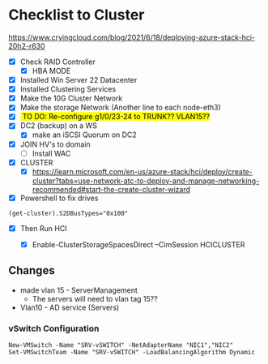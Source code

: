 # Checklist to Cluster
https://www.cryingcloud.com/blog/2021/6/18/deploying-azure-stack-hci-20h2-r630
- [x] Check RAID Controller
	- [x] HBA MODE
- [x] Installed Win Server 22 Datacenter
- [x] Installed Clustering Services
- [x] Make the 10G Cluster Network
- [x] Make the storage Network (Another line to each node-eth3)
- [x] <span style="color: black; background-color: yellow;"> TO DO: Re-configure g1/0/23-24 to TRUNK?? VLAN15?? </span>
- [x] DC2 (backup) on a WS
	- [x] make an iSCSI Quorum on DC2
- [x] JOIN HV's to domain
	- [ ]  Install WAC
- [x] CLUSTER
	- [x] https://learn.microsoft.com/en-us/azure-stack/hci/deploy/create-cluster?tabs=use-network-atc-to-deploy-and-manage-networking-recommended#start-the-create-cluster-wizard
- [x] Powershell to fix drives
```
(get-cluster).S2DBusTypes="0x100"
```
- [x] Then Run HCI
	- [x] Enable-ClusterStorageSpacesDirect –CimSession HCICLUSTER


## Changes

- made vlan 15 - ServerManagement
	- The servers will need to vlan tag 15??
- Vlan10 - AD service (Servers)

### vSwitch Configuration

```
New-VMSwitch -Name "SRV-vSWITCH" -NetAdapterName "NIC1","NIC2"
Set-VMSwitchTeam -Name "SRV-vSWITCH" -LoadBalancingAlgorithm Dynamic
```
